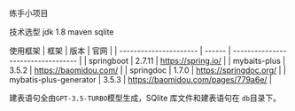 练手小项目

技术选型
jdk 1.8
maven
sqlite

使用框架
| 框架                   | 版本   | 官网                               |
| ---------------------- | ------ | ---------------------------------- |
| springboot             | 2.7.11 | https://spring.io/                 |
| mybaits-plus           | 3.5.2  | https://baomidou.com/              |
| springdoc              | 1.7.0  | https://springdoc.org/             |
| mybatis-plus-generator | 3.5.3  | https://baomidou.com/pages/779a6e/ |

建表语句全由`GPT-3.5-TURBO`模型生成，SQlite 库文件和建表语句在 `db`目录下。
